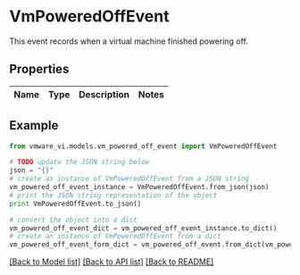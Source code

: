 # VmPoweredOffEvent

This event records when a virtual machine finished powering off. 

## Properties
Name | Type | Description | Notes
------------ | ------------- | ------------- | -------------

## Example

```python
from vmware_vi.models.vm_powered_off_event import VmPoweredOffEvent

# TODO update the JSON string below
json = "{}"
# create an instance of VmPoweredOffEvent from a JSON string
vm_powered_off_event_instance = VmPoweredOffEvent.from_json(json)
# print the JSON string representation of the object
print VmPoweredOffEvent.to_json()

# convert the object into a dict
vm_powered_off_event_dict = vm_powered_off_event_instance.to_dict()
# create an instance of VmPoweredOffEvent from a dict
vm_powered_off_event_form_dict = vm_powered_off_event.from_dict(vm_powered_off_event_dict)
```
[[Back to Model list]](../README.md#documentation-for-models) [[Back to API list]](../README.md#documentation-for-api-endpoints) [[Back to README]](../README.md)


